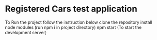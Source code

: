 # Registered Cars test application

To Run the project follow the instruction below
clone the repository
install node modules (run npm i in project directory)
npm start (To start the development server)
